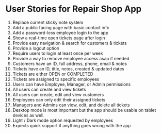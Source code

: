 # User Stories for Repair Shop App

1.  Replace current sticky note system
2.  Add a public facing page with basic contact info
3.  Add a password-less employee login to the app
4.  Show a real-time open tickets page after login
5.  Provide easy navigation & search for customers & tickets
6.  Provide a logout option
7.  Require users to login at least once per week
8.  Provide a way to remove employee access asap if needed
9.  Customers have an ID, full address, phone, email & notes
10. Tickets have an ID, title, notes, created & updated dates
11. Tickets are either OPEN or COMPLETED
12. Tickets are assigned to specific employees
13. Users can have Employee, Manager, or Admin permissions
14. All users can create and view tickets
15. All users can create, edit and view customers
16. Employees can only edit their assigned tickets
17. Managers and Admins can view, edit, and delete all tickets
18. Desktop mode is most important but the app should be usable on tablet devices as well.
19. Light / Dark mode option requested by employees
20. Expects quick support if anything goes wrong with the app
